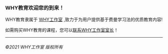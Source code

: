 

### WHY教育欢迎您的到来！

WHY教育隶属于 [WHY工作室](https://why-studio.tk/) ,致力于为用户提供基于费曼学习法的优质教育内容!

如需购买WHY教育的课程，您可以[联系WHY工作室室长](https://why-studio.tk/wkcwx/index.html)！





----------------------------

###### ©2021 WHY工作室 版权所有
